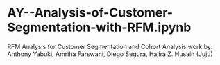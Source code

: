 # AY--Analysis-of-Customer-Segmentation-with-RFM.ipynb
RFM Analysis for Customer Segmentation and Cohort Analysis
work by: Anthony Yabuki, Amriha Farswani, Diego Segura, Hajira Z. Husain (Juju)
